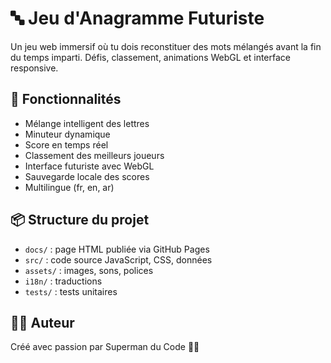 # 🔤 Jeu d'Anagramme Futuriste

Un jeu web immersif où tu dois reconstituer des mots mélangés avant la fin du temps imparti. Défis, classement, animations WebGL et interface responsive.

## 🚀 Fonctionnalités
- Mélange intelligent des lettres
- Minuteur dynamique
- Score en temps réel
- Classement des meilleurs joueurs
- Interface futuriste avec WebGL
- Sauvegarde locale des scores
- Multilingue (fr, en, ar)

## 📦 Structure du projet
- `docs/` : page HTML publiée via GitHub Pages
- `src/` : code source JavaScript, CSS, données
- `assets/` : images, sons, polices
- `i18n/` : traductions
- `tests/` : tests unitaires

## 🧑‍💻 Auteur
Créé avec passion par Superman du Code 🦸‍♂️
